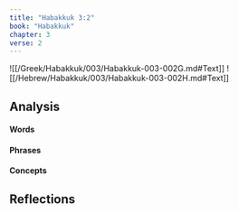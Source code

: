 ```yaml
---
title: "Habakkuk 3:2"
book: "Habakkuk"
chapter: 3
verse: 2
---
```

![[/Greek/Habakkuk/003/Habakkuk-003-002G.md#Text]]
![[/Hebrew/Habakkuk/003/Habakkuk-003-002H.md#Text]]

## Analysis

#### Words

#### Phrases

#### Concepts

## Reflections
